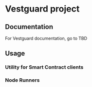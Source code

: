 # Vestguard project

## Documentation

For Vestguard documentation, go to TBD

## Usage

### Utility for Smart Contract clients

### Node Runners
